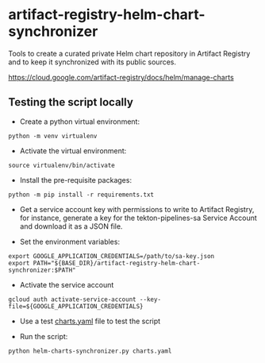 # artifact-registry-helm-chart-synchronizer
Tools to create a curated private Helm chart repository in Artifact Registry and to keep it synchronized with its public sources.

https://cloud.google.com/artifact-registry/docs/helm/manage-charts


## Testing the script locally

* Create a python virtual environment:  

```
python -m venv virtualenv
```

* Activate the virtual environment:  

```
source virtualenv/bin/activate
```

* Install the pre-requisite packages:  

```
python -m pip install -r requirements.txt
```


* Get a service account key with permissions to write to Artifact Registry, for instance, generate a key for the tekton-pipelines-sa Service Account and download it as a JSON file.

* Set the environment variables:

```
export GOOGLE_APPLICATION_CREDENTIALS=/path/to/sa-key.json
export PATH="${BASE_DIR}/artifact-registry-helm-chart-synchronizer:$PATH"
```

* Activate the service account

```
gcloud auth activate-service-account --key-file=${GOOGLE_APPLICATION_CREDENTIALS}
```

* Use a test [charts.yaml](./charts.yaml) file to test the script

* Run the script:

```
python helm-charts-synchronizer.py charts.yaml
```

